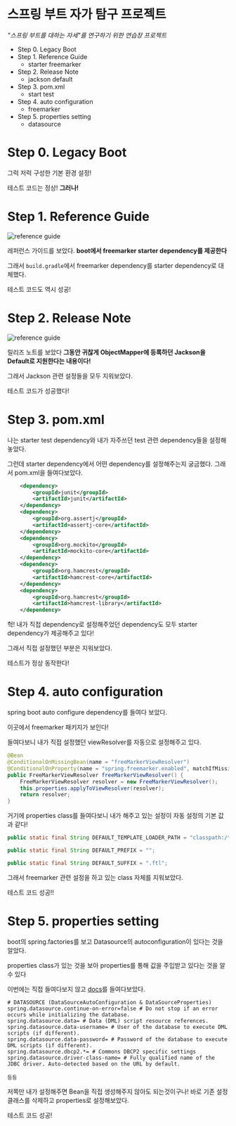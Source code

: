 # 스프링 부트 자가 탐구 프로젝트

*"스프링 부트를 대하는 자세"를 연구하기 위한 연습장 프로젝트*

- Step 0. Legacy Boot
- Step 1. Reference Guide
    - starter freemarker
- Step 2. Release Note
    - jackson default
- Step 3. pom.xml
    - start test
- Step 4. auto configuration
    - freemarker
- Step 5. properties setting
    - datasource
    
# Step 0. Legacy Boot

그럭 저럭 구성한 기본 환경 설정!

테스트 코드는 정상! **그러나!**

# Step 1. Reference Guide

![reference guide](https://github.com/kingbbode/backandfront/blob/master/img/reference.png)

레퍼런스 가이드를 보았다. **boot에서 freemarker starter dependency를 제공한다**

그래서 `build.gradle`에서 freemarker dependency를 starter dependency로 대체했다.

테스트 코드도 역시 성공!

# Step 2. Release Note

![reference guide](https://github.com/kingbbode/backandfront/blob/master/img/release.png)

릴리즈 노트를 보았다 **그동안 귀찮게 ObjectMapper에 등록하던 Jackson을 Default로 지원한다는 내용이다!**

그래서 Jackson 관련 설정들을 모두 지워보았다.

테스트 코드가 성공했다!

# Step 3. pom.xml

나는 starter test dependency와 내가 자주쓰던 test 관련 dependency들을 설정해놓았다.

그런데 starter dependency에서 어떤 dependency를 설정해주는지 궁금했다. 그래서 pom.xml을 들여다보았다.

```xml
    <dependency>
        <groupId>junit</groupId>
        <artifactId>junit</artifactId>
    </dependency>
    <dependency>
        <groupId>org.assertj</groupId>
        <artifactId>assertj-core</artifactId>
    </dependency>
    <dependency>
        <groupId>org.mockito</groupId>
        <artifactId>mockito-core</artifactId>
    </dependency>
    <dependency>
        <groupId>org.hamcrest</groupId>
        <artifactId>hamcrest-core</artifactId>
    </dependency>
    <dependency>
        <groupId>org.hamcrest</groupId>
        <artifactId>hamcrest-library</artifactId>
    </dependency>
```

헉! 내가 직접 dependency로 설정해주었던 dependency도 모두 starter dependency가 제공해주고 있다!

그래서 직접 설정했던 부분은 지워보았다.

테스트가 정상 동작한다!

# Step 4. auto configuration

spring boot auto configure dependency를 들여다 보았다.

이곳에서 freemarker 패키지가 보인다! 

들여다보니 내가 직접 설정했던 viewResolver를 자동으로 설정해주고 있다.

```java
@Bean
@ConditionalOnMissingBean(name = "freeMarkerViewResolver")
@ConditionalOnProperty(name = "spring.freemarker.enabled", matchIfMissing = true)
public FreeMarkerViewResolver freeMarkerViewResolver() {
    FreeMarkerViewResolver resolver = new FreeMarkerViewResolver();
    this.properties.applyToViewResolver(resolver);
    return resolver;
}
```

거기에 properties class를 들여다보니 내가 해주고 있는 설정이 자동 설정의 기본 값과 같다!

```java
public static final String DEFAULT_TEMPLATE_LOADER_PATH = "classpath:/templates/";

public static final String DEFAULT_PREFIX = "";

public static final String DEFAULT_SUFFIX = ".ftl";
```

그래서 freemarker 관련 설정을 하고 있는 class 자체를 지워보았다.

테스트 코드 성공!!

# Step 5. properties setting

boot의 spring.factories를 보고 Datasource의 autoconfiguration이 있다는 것을 알았다.

properties class가 있는 것을 보아 properties를 통해 값을 주입받고 있다는 것을 알 수 있다

이번에는 직접 들여다보지 않고 [docs](http://docs.spring.io/spring-boot/docs/current/reference/html/common-application-properties.html)를 들여다보았다.

```
# DATASOURCE (DataSourceAutoConfiguration & DataSourceProperties)
spring.datasource.continue-on-error=false # Do not stop if an error occurs while initializing the database.
spring.datasource.data= # Data (DML) script resource references.
spring.datasource.data-username= # User of the database to execute DML scripts (if different).
spring.datasource.data-password= # Password of the database to execute DML scripts (if different).
spring.datasource.dbcp2.*= # Commons DBCP2 specific settings
spring.datasource.driver-class-name= # Fully qualified name of the JDBC driver. Auto-detected based on the URL by default.

등등

```

저쪽만 내가 설정해주면 Bean을 직접 생성해주지 않아도 되는것이구나! 바로 기존 설정 클래스를 삭제하고 properties로 설정해보았다.

테스트 코드 성공!